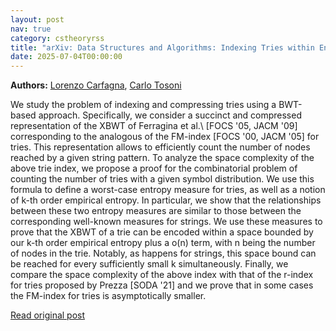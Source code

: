 ```yaml
---
layout: post
nav: true
category: cstheoryrss
title: "arXiv: Data Structures and Algorithms: Indexing Tries within Entropy-Bounded Space"
date: 2025-07-04T00:00:00
---
```


**Authors:** [Lorenzo Carfagna](https://dblp.uni-trier.de/search?q=Lorenzo+Carfagna), [Carlo Tosoni](https://dblp.uni-trier.de/search?q=Carlo+Tosoni)

We study the problem of indexing and compressing tries using a BWT-based
approach. Specifically, we consider a succinct and compressed representation of
the XBWT of Ferragina et al.\ [FOCS '05, JACM '09] corresponding to the
analogous of the FM-index [FOCS '00, JACM '05] for tries. This representation
allows to efficiently count the number of nodes reached by a given string
pattern. To analyze the space complexity of the above trie index, we propose a
proof for the combinatorial problem of counting the number of tries with a
given symbol distribution. We use this formula to define a worst-case entropy
measure for tries, as well as a notion of k-th order empirical entropy. In
particular, we show that the relationships between these two entropy measures
are similar to those between the corresponding well-known measures for strings.
We use these measures to prove that the XBWT of a trie can be encoded within a
space bounded by our k-th order empirical entropy plus a o(n) term, with n
being the number of nodes in the trie. Notably, as happens for strings, this
space bound can be reached for every sufficiently small k simultaneously.
Finally, we compare the space complexity of the above index with that of the
r-index for tries proposed by Prezza [SODA '21] and we prove that in some cases
the FM-index for tries is asymptotically smaller.

[Read original post](http://arxiv.org/abs/2507.02728v1)
